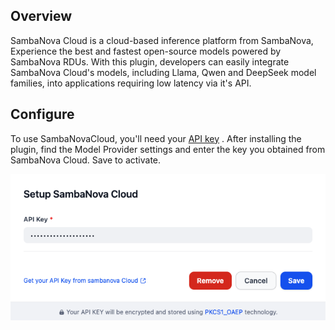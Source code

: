 ## Overview

SambaNova Cloud is a cloud-based inference platform from SambaNova, Experience the best and fastest open-source models powered by SambaNova RDUs. With this plugin, developers can easily integrate SambaNova Cloud's models, including Llama, Qwen and DeepSeek model families, into applications requiring low latency via it's API.

## Configure

To use SambaNovaCloud, you'll need your [API key](http://cloud.sambanova.ai?utm_source=aiexec&utm_medium=external&utm_campaign=cloud_signup) . After installing the plugin, find the Model Provider settings and enter the key you obtained from SambaNova Cloud. Save to activate.

![](./_assets/sambanova-api-key.png)